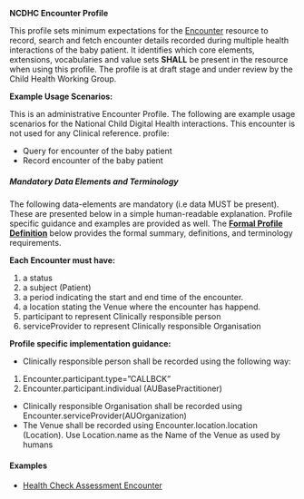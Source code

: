 **NCDHC Encounter Profile**

This profile sets minimum expectations for the [Encounter] resource to record, search and fetch encounter details recorded during multiple health interactions of the baby patient. It identifies which core elements, extensions, vocabularies and value sets **SHALL** be present in the resource when using this profile. The profile is at draft stage and under review by the Child Health Working Group. 

**Example Usage Scenarios:**

This is an administrative Encounter Profile. The following are example usage scenarios for the National Child Digital Health interactions. This encounter is not used for any Clinical reference. 
profile:

-   Query for  encounter of the baby patient
-   Record encounter of the baby patient

##### Mandatory Data Elements and Terminology


The following data-elements are mandatory (i.e data MUST be present). These are presented below in a simple human-readable explanation. Profile specific guidance and examples are provided as well.  The [**Formal Profile Definition**](#profile) below provides the  formal summary, definitions, and  terminology requirements.  

**Each Encounter must have:**

1.  a status
1.  a subject (Patient)
1.  a period  indicating the start and end time of the encounter.
1.  a location stating the Venue where the encounter has happend. 
1.  participant to represent Clinically responsible person 
1.  serviceProvider to represent Clinically responsible Organisation   

**Profile specific implementation guidance:**

* Clinically responsible person shall be recorded using the following way:
1.  Encounter.participant.type=”CALLBCK”
1.  Encounter.participant.individual (AUBasePractitioner)
* Clinically responsible Organisation shall be recorded using Encounter.serviceProvider(AUOrganization) 
* The Venue shall be recorded using Encounter.location.location (Location). Use Location.name as the Name of the Venue as used by humans


#### Examples

- [Health Check Assessment Encounter](ncdhc-encounter-example.html)

[Encounter]: http://hl7.org/fhir/encounter.html
[extensible]: http://hl7.org/fhir/terminologies.html#extensible
[General Guidance Section]: definitions.html
